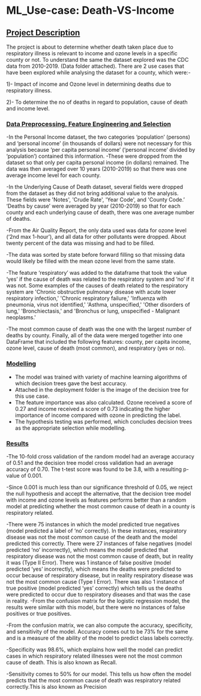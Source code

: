 # ML_Use-case: Death-VS-Income
## <ins> Project Description </ins>
The project is about to determine whether death taken place due to respiratory illness is relevant to income and ozone levels in a specific county or not. To understand the same the dataset explored was the CDC data from 2010-2019. (Data folder attached).
There are 2 use cases that have been explored while analysing the dataset for a county, which were:-

1)- Impact of income and Ozone level in determining deaths due to respiratory illness.

2)- To determine the no of deaths in regard to population, cause of death and income level.

### <ins> Data Preprocessing, Feature Engineering and Selection </ins>
-In the Personal Income dataset, the two categories ‘population’ (persons) and ‘personal income’
(in thousands of dollars) were not necessary for this analysis because ‘per capita personal
income’ (‘personal income’ divided by ‘population’) contained this information.
-These were dropped from the dataset so that only per capita personal income (in dollars) remained. The data
was then averaged over 10 years (2010-2019) so that there was one average income level for
each county.

-In the Underlying Cause of Death dataset, several fields were dropped from the dataset as they
did not bring additional value to the analysis. These fields were 'Notes', 'Crude Rate', 'Year Code',
and 'County Code.’ ‘Deaths by cause’ were averaged by year (2010-2019) so that for each
county and each underlying cause of death, there was one average number of deaths.

-From the Air Quality Report, the only data used was data for ozone level (‘2nd max 1-hour’),
and all data for other pollutants were dropped. About twenty percent of the data was missing and
had to be filled.

-The data was sorted by state before forward filling so that missing data would
likely be filled with the mean ozone level from the same state.

-The feature ‘respiratory’ was added to the dataframe that took the value ‘yes’ if the cause of death 
was related to the respiratory system and ‘no’ if it was not. Some examples of the causes of death 
related to the respiratory system are 'Chronic obstructive pulmonary disease with acute lower 
respiratory infection,' 'Chronic respiratory failure,' 'Influenza with pneumonia, virus not
identified,' 'Asthma, unspecified,' 'Other disorders of lung,' 'Bronchiectasis,' and 'Bronchus or
lung, unspecified - Malignant neoplasms.'

-The most common cause of death was the one with the largest number of deaths by county.
Finally, all of the data were merged together into one DataFrame that included the following
features: county, per capita income, ozone level, cause of death (most common), and respiratory
(yes or no).

### <ins> Modelling </ins>
- The model was trained with variety of machine learning algorithms of which decision trees gave the best accuracy.
- Attached in the deployment folder is the image of the decision tree for this use case.
- The feature importance was also calculated. Ozone received a score of 0.27
and income received a score of 0.73 indicating the higher importance of income compared with
ozone in predicting the label.
- The hypothesis testing was performed, which concludes decision trees as the appropriate selection while modelling.

### <ins> Results </ins>

-The 10-fold cross validation of the random model had an average accuracy of 0.51 and the
decision tree model cross validation had an average accuracy of 0.70. 
The t-test score was found to be 3.8, with a resulting p-value of 0.001.

-Since 0.001 is much less than our significance threshold of 0.05, we reject the null hypothesis and accept the alternative, that the decision tree
model with income and ozone levels as features performs better than a random model at
predicting whether the most common cause of death in a county is respiratory related.

-There were 75 instances in which the model predicted true negatives (model predicted a label of ‘no’ correctly). In these
instances, respiratory disease was not the most common cause of the death and the model
predicted this correctly. There were 27 instances of false negatives (model predicted ‘no’
incorrectly), which means the model predicted that respiratory disease was not the most common
cause of death, but in reality it was (Type II Error).
There was 1 instance of false positive (model
predicted ‘yes’ incorrectly), which means the deaths were predicted to occur because of
respiratory disease, but in reality respiratory disease was not the most common cause (Type I
Error). There was also 1 instance of true positive (model predicted ‘yes’ correctly) which tells us
the deaths were predicted to occur due to respiratory diseases and that was the case in reality.
-From the confusion matrix for the logistic regression model, the results were
similar with this model, but there were no instances of false positives or true positives.

-From the confusion matrix, we can also compute the accuracy, specificity, and sensitivity of the
model. Accuracy comes out to be 73% for the same and is a measure of the ability of the model to predict class labels correctly.

-Specificity was 98.6%, which explains how well the model can predict cases in which respiratory related illnesses were not the most
common cause of death. This is also known as Recall. 

-Sensitivity comes to 50% for our model. This tells us how often the model predicts that
the most common cause of death was respiratory related correctly.This is also known as
Precision

